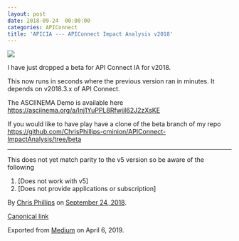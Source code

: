 ```yaml
---
layout: post
date: 2018-09-24  00:00:00
categories: APIConnect
title: 'APICIA --- APIConnect Impact Analysis v2018'
---
```



![](https://cdn-images-1.medium.com/max/600/1*8EqY65l3Py0YKt5HZ8f3hQ.png)

I have just dropped a beta for API Connect IA for v2018.

This now runs in seconds where the previous version ran in minutes. It
depends on v2018.3.x of API Connect.

The ASCIINEMA Demo is available here
<https://asciinema.org/a/Inj1YuPPL8Rfwjjl62J2zXsKE>

If you would like to have play have a clone of the beta branch of my
repo
<https://github.com/ChrisPhillips-cminion/APIConnect-ImpactAnalysis/tree/beta>







------------------------------------------------------------------------




This does not yet match parity to the v5 version so be aware of the
following

1.  [Does not work with v5]
2.  [Does not provide applications or subscription]





By [Chris Phillips](https://medium.com/@cminion) on
[September 24, 2018](https://medium.com/p/382cee14a8ca).

[Canonical
link](https://medium.com/@cminion/apicia-apiconnect-impact-analyses-v2018-382cee14a8ca)

Exported from [Medium](https://medium.com) on April 6, 2019.

